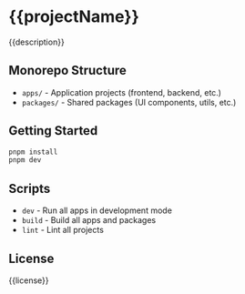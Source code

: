 # {{projectName}}

{{description}}

## Monorepo Structure

- `apps/` - Application projects (frontend, backend, etc.)
- `packages/` - Shared packages (UI components, utils, etc.)

## Getting Started

```bash
pnpm install
pnpm dev
```

## Scripts

- `dev` - Run all apps in development mode
- `build` - Build all apps and packages
- `lint` - Lint all projects

## License

{{license}}
